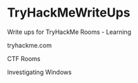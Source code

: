 # TryHackMeWriteUps
Write ups for TryHackMe Rooms - Learning

tryhackme.com 

CTF Rooms

Investigating Windows

